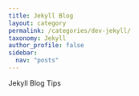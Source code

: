 ```yaml
---
title: Jekyll Blog
layout: category
permalink: /categories/dev-jekyll/
taxonomy: Jekyll
author_profile: false
sidebar:
  nav: "posts"
---
```


Jekyll Blog Tips
